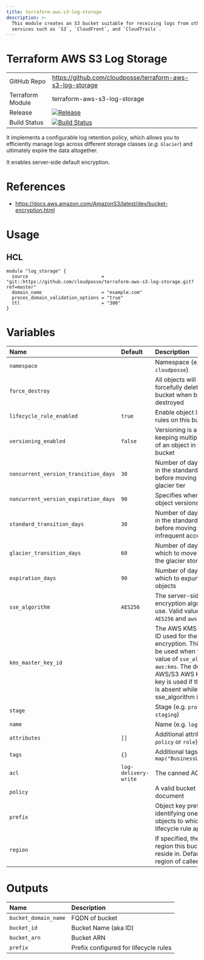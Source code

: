 ```yaml
---
title: terraform-aws-s3-log-storage
description: >-
  This module creates an S3 bucket suitable for receiving logs from other `AWS`
  services such as `S3`, `CloudFront`, and `CloudTrails`.
---
```


# Terraform AWS S3 Log Storage

|                  |                                                                                                                                                                      |
|:-----------------|:---------------------------------------------------------------------------------------------------------------------------------------------------------------------|
| GitHub Repo      | <https://github.com/cloudposse/terraform-aws-s3-log-storage>                                                                                                         |
| Terraform Module | terraform-aws-s3-log-storage                                                                                                                                         |
| Release          | [![Release](https://img.shields.io/github/release/cloudposse/terraform-aws-s3-log-storage.svg)](https://github.com/cloudposse/terraform-aws-s3-log-storage/releases) |
| Build Status     | [![Build Status](https://travis-ci.org/cloudposse/terraform-aws-s3-log-storage.svg?branch=master)](https://travis-ci.org/cloudposse/terraform-aws-s3-log-storage)    |

It implements a configurable log retention policy, which allows you to efficiently manage logs across different storage classes (_e.g._ `Glacier`) and ultimately expire the data altogether.

It enables server-side default encryption.

# References

- <https://docs.aws.amazon.com/AmazonS3/latest/dev/bucket-encryption.html>

# Usage

## HCL

```hcl
module "log_storage" {
  source                           = "git::https://github.com/cloudposse/terraform-aws-s3-log-storage.git?ref=master"
  domain_name                      = "example.com"
  proces_domain_validation_options = "true"
  ttl                              = "300"
}
```

# Variables

| Name                                 | Default              | Description                                                                                                                                                                                                                                           | Required |
|:-------------------------------------|:---------------------|:------------------------------------------------------------------------------------------------------------------------------------------------------------------------------------------------------------------------------------------------------|:---------|
| `namespace`                          |                      | Namespace (e.g. `cp` or `cloudposse`)                                                                                                                                                                                                                 | Yes      |
| `force_destroy`                      |                      | All objects will be forcefully deleted from the bucket when bucket destroyed                                                                                                                                                                          | No       |
| `lifecycle_rule_enabled`             | `true`               | Enable object lifecycle rules on this bucket                                                                                                                                                                                                          | No       |
| `versioning_enabled`                 | `false`              | Versioning is a means of keeping multiple variants of an object in the same bucket                                                                                                                                                                    | No       |
| `noncurrent_version_transition_days` | `30`                 | Number of days to persist in the standard storage tier before moving to the glacier tier                                                                                                                                                              | No       |
| `noncurrent_version_expiration_days` | `90`                 | Specifies when noncurrent object versions expire                                                                                                                                                                                                      | No       |
| `standard_transition_days`           | `30`                 | Number of days to persist in the standard storage tier before moving to the infrequent access tier                                                                                                                                                    | No       |
| `glacier_transition_days`            | `60`                 | Number of days after which to move the data to the glacier storage tier                                                                                                                                                                               | No       |
| `expiration_days`                    | `90`                 | Number of days after which to expunge the objects                                                                                                                                                                                                     | No       |
| `sse_algorithm`                      | `AES256`             | The server-side encryption algorithm to use. Valid values are `AES256` and `aws:kms`                                                                                                                                                                  | No       |
| `kms_master_key_id`                  |                      | The AWS KMS master key ID used for the SSE-KMS encryption. This can only be used when you set the value of `sse_algorithm` as `aws:kms`. The default AWS/S3 AWS KMS master key is used if this element is absent while the sse_algorithm is `aws:kms` | No       |
| `stage`                              |                      | Stage (e.g. `prod`, `dev`, `staging`)                                                                                                                                                                                                                 | Yes      |
| `name`                               |                      | Name (e.g. `log`)                                                                                                                                                                                                                                     | Yes      |
| `attributes`                         | `[]`                 | Additional attributes (e.g. `policy` or `role`)                                                                                                                                                                                                       | No       |
| `tags`                               | `{}`                 | Additional tags (e.g. `map("BusinessUnit","XYZ")`                                                                                                                                                                                                     | No       |
| `acl`                                | `log-delivery-write` | The canned ACL to apply                                                                                                                                                                                                                               | No       |
| `policy`                             |                      | A valid bucket policy JSON document                                                                                                                                                                                                                   | No       |
| `prefix`                             |                      | Object key prefix identifying one or more objects to which the lifecycle rule applies                                                                                                                                                                 | No       |
| `region`                             |                      | If specified, the AWS region this bucket should reside in. Defaults to region of callee.                                                                                                                                                              | No       |

# Outputs

| Name                 | Description                           |
|:---------------------|:--------------------------------------|
| `bucket_domain_name` | FQDN of bucket                        |
| `bucket_id`          | Bucket Name (aka ID)                  |
| `bucket_arn`         | Bucket ARN                            |
| `prefix`             | Prefix configured for lifecycle rules |

